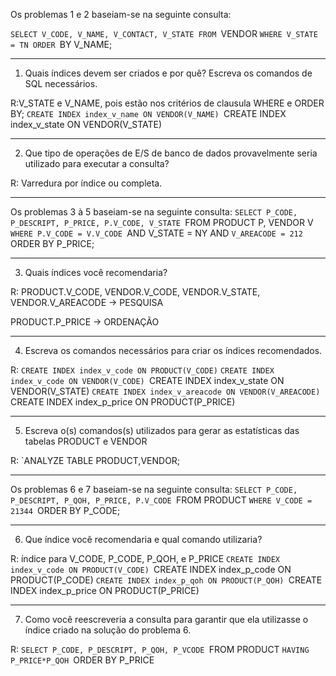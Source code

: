Os problemas 1 e 2 baseiam-se na seguinte consulta:

`SELECT V_CODE, V_NAME, V_CONTACT, V_STATE FROM
`VENDOR
`WHERE V_STATE = TN ORDER
`BY V_NAME;

----

1. Quais índices devem ser criados e por quê? Escreva os comandos de SQL necessários.

R:V_STATE e V_NAME, pois estão nos critérios de clausula WHERE e ORDER BY;
`CREATE INDEX index_v_name ON VENDOR(V_NAME)
`CREATE INDEX index_v_state ON VENDOR(V_STATE)

----

2. Que tipo de operações de E/S de banco de dados provavelmente seria utilizado para executar a consulta?

R: Varredura por índice ou completa. 

----

Os problemas 3 à 5 baseiam-se na seguinte consulta:
`SELECT P_CODE, P_DESCRIPT, P_PRICE, P.V_CODE, V_STATE
`FROM PRODUCT P, VENDOR V
`WHERE P.V_CODE = V.V_CODE
`AND V_STATE = NY AND
`V_AREACODE = 212
`ORDER BY P_PRICE;

----

3. Quais índices você recomendaria?

R: PRODUCT.V_CODE, VENDOR.V_CODE, VENDOR.V_STATE, VENDOR.V_AREACODE -> PESQUISA

PRODUCT.P_PRICE -> ORDENAÇÃO

----

4. Escreva os comandos necessários para criar os índices recomendados.

R: `CREATE INDEX index_v_code ON PRODUCT(V_CODE)`
`CREATE INDEX index_v_code ON VENDOR(V_CODE)
`CREATE INDEX index_v_state ON VENDOR(V_STATE)
`CREATE INDEX index_v_areacode ON VENDOR(V_AREACODE)
`CREATE INDEX index_p_price ON PRODUCT(P_PRICE)

----

5. Escreva o(s) comandos(s) utilizados para gerar as estatísticas das tabelas PRODUCT e VENDOR

R: `ANALYZE TABLE PRODUCT,VENDOR;

----

Os problemas 6 e 7 baseiam-se na seguinte consulta:
`SELECT P_CODE, P_DESCRIPT, P_QOH, P_PRICE, P.V_CODE
`FROM PRODUCT
`WHERE V_CODE = 21344
`ORDER BY P_CODE;

----

6. Que índice você recomendaria e qual comando utilizaria?

R: índice para V_CODE, P_CODE, P_QOH, e P_PRICE
`CREATE INDEX index_v_code ON PRODUCT(V_CODE)
`CREATE INDEX index_p_code ON PRODUCT(P_CODE)
`CREATE INDEX index_p_qoh ON PRODUCT(P_QOH)
`CREATE INDEX index_p_price ON PRODUCT(P_PRICE)

----

7. Como você reescreveria a consulta para garantir que ela utilizasse o índice criado na solução do problema 6.

R: `SELECT P_CODE, P_DESCRIPT, P_QOH, P_VCODE
`FROM PRODUCT
`HAVING P_PRICE*P_QOH
`ORDER BY P_PRICE